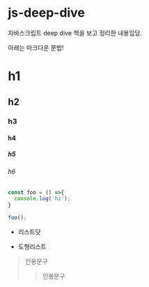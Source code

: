 # js-deep-dive
자바스크립트 deep dive 책을 보고 정리한 내용임당.


아래는 마크다운 문법!


# h1
## h2
### h3
#### h4
##### h5
###### h6

```javascript
const foo = () =>{
  console.log('hi');
}

foo();
```

+ 리스트닷

- 도형리스트

>인용문구
>>인용문구
